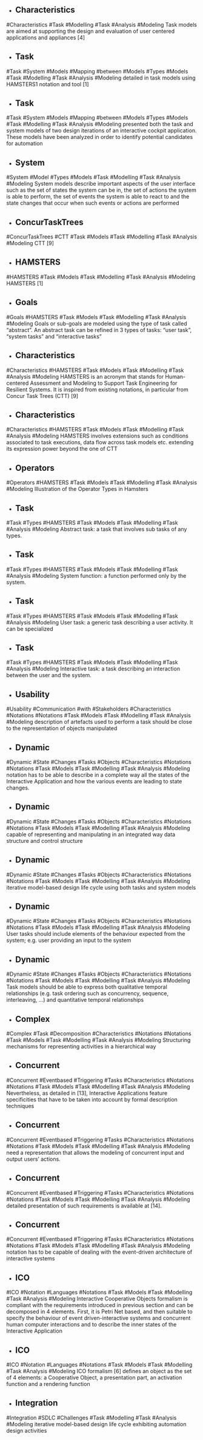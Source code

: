 - ## Characteristics
#Characteristics #Task #Modelling #Task #Analysis  #Modeling 
Task models are aimed at supporting the design and  evaluation of user centered applications and appliances  [4]

- ## Task
#Task  #System #Models #Mapping #between #Models #Types  #Models #Task #Modelling #Task #Analysis  #Modeling 
detailed in task models using  HAMSTERS1  notation and tool [1]

- ## Task
#Task  #System #Models #Mapping #between #Models #Types  #Models #Task #Modelling #Task #Analysis  #Modeling 
presented both the task and system  models of two design iterations of an interactive cockpit  application. These models have been analyzed in order to  identify potential candidates for automation

- ## System
#System #Model #Types  #Models #Task #Modelling #Task #Analysis  #Modeling 
System models  describe important aspects of the user interface such as  the set of states the system can be in, the set of actions the  system is able to perform, the set of events the system is  able to react to and the state changes that occur when  such events or actions are performed

- ## ConcurTaskTrees
#ConcurTaskTrees #CTT #Task #Models #Task #Modelling #Task #Analysis  #Modeling 
CTT [9]

- ## HAMSTERS
#HAMSTERS #Task #Models #Task #Modelling #Task #Analysis  #Modeling 
HAMSTERS [1]

- ## Goals
#Goals #HAMSTERS #Task #Models #Task #Modelling #Task #Analysis  #Modeling 
Goals or sub-goals are modeled using the type of task  called “abstract”. An abstract task can be refined in 3  types of tasks: “user task”, “system tasks” and  “interactive tasks”

- ## Characteristics
#Characteristics #HAMSTERS #Task #Models #Task #Modelling #Task #Analysis  #Modeling 
HAMSTERS is an acronym that stands for Human- centered Assessment and Modeling to Support Task  Engineering for Resilient Systems. It is inspired from  existing notations, in particular from Concur Task Trees  (CTT) [9]

- ## Characteristics
#Characteristics #HAMSTERS #Task #Models #Task #Modelling #Task #Analysis  #Modeling 
HAMSTERS involves  extensions such as conditions associated to task  executions, data flow across task models etc. extending  its expression power beyond the one of CTT

- ## Operators
#Operators #HAMSTERS #Task #Models #Task #Modelling #Task #Analysis  #Modeling 
Illustration of the Operator Types in  Hamsters

- ## Task
#Task #Types #HAMSTERS #Task #Models #Task #Modelling #Task #Analysis  #Modeling 
Abstract task: a task that involves sub tasks of any  types.

- ## Task
#Task #Types #HAMSTERS #Task #Models #Task #Modelling #Task #Analysis  #Modeling 
System function: a function performed only by the  system.

- ## Task
#Task #Types #HAMSTERS #Task #Models #Task #Modelling #Task #Analysis  #Modeling 
User task: a generic task describing a user activity. It  can be specialized

- ## Task
#Task #Types #HAMSTERS #Task #Models #Task #Modelling #Task #Analysis  #Modeling 
Interactive task: a task describing an interaction  between the user and the system.

- ## Usability
#Usability  #Communication #with #Stakeholders #Characteristics  #Notations #Notations  #Task #Models #Task #Modelling #Task #Analysis  #Modeling 
description of artefacts used to perform a task  should be close to the representation of objects  manipulated

- ## Dynamic
#Dynamic #State #Changes  #Tasks  #Objects #Characteristics  #Notations #Notations  #Task #Models #Task #Modelling #Task #Analysis  #Modeling 
notation has to be able to describe in a complete  way all the states of the Interactive Application and  how the various events are leading to state changes.

- ## Dynamic
#Dynamic #State #Changes  #Tasks  #Objects #Characteristics  #Notations #Notations  #Task #Models #Task #Modelling #Task #Analysis  #Modeling 
capable of representing and  manipulating in an integrated way data structure and control structure

- ## Dynamic
#Dynamic #State #Changes  #Tasks  #Objects #Characteristics  #Notations #Notations  #Task #Models #Task #Modelling #Task #Analysis  #Modeling 
iterative model-based design life cycle using both tasks and system models

- ## Dynamic
#Dynamic #State #Changes  #Tasks  #Objects #Characteristics  #Notations #Notations  #Task #Models #Task #Modelling #Task #Analysis  #Modeling 
User tasks should include elements of the behaviour  expected from the system; e.g. user providing an input  to the system

- ## Dynamic
#Dynamic #State #Changes  #Tasks  #Objects #Characteristics  #Notations #Notations  #Task #Models #Task #Modelling #Task #Analysis  #Modeling 
Task models should be able to express both qualitative  temporal relationships (e.g. task ordering such as  concurrency, sequence, interleaving, …) and  quantitative temporal relationships

- ## Complex
#Complex #Task #Decomposition #Characteristics  #Notations #Notations  #Task #Models #Task #Modelling #Task #Analysis  #Modeling 
Structuring mechanisms for representing activities in a  hierarchical way

- ## Concurrent
#Concurrent  #Eventbased #Triggering  #Tasks #Characteristics  #Notations #Notations  #Task #Models #Task #Modelling #Task #Analysis  #Modeling 
Nevertheless, as detailed in [13], Interactive  Applications feature specificities that have to be taken  into account by formal description techniques

- ## Concurrent
#Concurrent  #Eventbased #Triggering  #Tasks #Characteristics  #Notations #Notations  #Task #Models #Task #Modelling #Task #Analysis  #Modeling 
need a representation that allows the  modeling of concurrent input and output users’  actions.

- ## Concurrent
#Concurrent  #Eventbased #Triggering  #Tasks #Characteristics  #Notations #Notations  #Task #Models #Task #Modelling #Task #Analysis  #Modeling 
detailed  presentation of such requirements is available at [14].

- ## Concurrent
#Concurrent  #Eventbased #Triggering  #Tasks #Characteristics  #Notations #Notations  #Task #Models #Task #Modelling #Task #Analysis  #Modeling 
notation has to be capable of dealing with the  event-driven architecture of interactive systems

- ## ICO
#ICO #Notation #Languages #Notations  #Task #Models #Task #Modelling #Task #Analysis  #Modeling 
Interactive Cooperative Objects formalism is  compliant with the requirements introduced in previous  section and can be decomposed in 4 elements.  First, it is Petri Net based, and then suitable to specify the  behaviour of event driven-interactive systems and  concurrent human computer interactions and to describe  the inner states of the Interactive Application

- ## ICO
#ICO #Notation #Languages #Notations  #Task #Models #Task #Modelling #Task #Analysis  #Modeling 
ICO formalism [6] defines an object as the set  of 4 elements: a Cooperative Object, a presentation part,  an activation function and a rendering function

- ## Integration
#Integration  #SDLC #Challenges #Task #Modelling #Task #Analysis  #Modeling 
iterative model-based design life cycle exhibiting automation design activities

